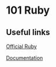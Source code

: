 # 101 Ruby
## Useful links

[Official Ruby](https://www.ruby-lang.org/)

[Documentation](http://ruby-doc.org/)

